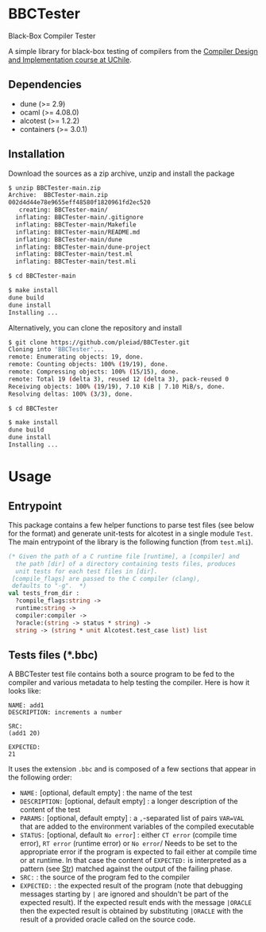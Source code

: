 # BBCTester
Black-Box Compiler Tester

A simple library for black-box testing of compilers from the [Compiler Design and Implementation course at UChile](https://users.dcc.uchile.cl/~etanter/CC5116/).

## Dependencies
- dune (>= 2.9)
- ocaml (>= 4.08.0)
- alcotest (>= 1.2.2)
- containers (>= 3.0.1)

## Installation


Download the sources as a zip archive, unzip and install the package
```bash
$ unzip BBCTester-main.zip
Archive:  BBCTester-main.zip
002d4d44e78e9655eff48580f1820961fd2ec520
   creating: BBCTester-main/
  inflating: BBCTester-main/.gitignore  
  inflating: BBCTester-main/Makefile  
  inflating: BBCTester-main/README.md  
  inflating: BBCTester-main/dune     
  inflating: BBCTester-main/dune-project  
  inflating: BBCTester-main/test.ml  
  inflating: BBCTester-main/test.mli

$ cd BBCTester-main

$ make install
dune build
dune install         
Installing ...
```

Alternatively, you can clone the repository and install
```bash
$ git clone https://github.com/pleiad/BBCTester.git
Cloning into 'BBCTester'...
remote: Enumerating objects: 19, done.
remote: Counting objects: 100% (19/19), done.
remote: Compressing objects: 100% (15/15), done.
remote: Total 19 (delta 3), reused 12 (delta 3), pack-reused 0
Receiving objects: 100% (19/19), 7.10 KiB | 7.10 MiB/s, done.
Resolving deltas: 100% (3/3), done.

$ cd BBCTester

$ make install
dune build
dune install         
Installing ...

```


# Usage

## Entrypoint

This package contains a few helper functions to parse test files (see below for the format) and generate unit-tests for alcotest in a single module `Test`. The main entrypoint of the library is the following function (from `test.mli`). 

```ocaml
(* Given the path of a C runtime file [runtime], a [compiler] and
  the path [dir] of a directory containing tests files, produces
  unit tests for each test files in [dir].
 [compile_flags] are passed to the C compiler (clang),
 defaults to "-g".  *)
val tests_from_dir :
  ?compile_flags:string ->
  runtime:string ->
  compiler:compiler ->
  ?oracle:(string -> status * string) ->
  string -> (string * unit Alcotest.test_case list) list
```


## Tests files (*.bbc)

A BBCTester test file contains both a source program to be fed to the compiler and various metadata to help testing the compiler.
Here is how it looks like:
```
NAME: add1
DESCRIPTION: increments a number

SRC:
(add1 20)

EXPECTED:
21
```


It uses the extension `.bbc` and is composed of a few sections that appear in the following order:
- `NAME:` [optional, default empty] : the name of the test
- `DESCRIPTION:` [optional, default empty] : a longer description of the content of the test
- `PARAMS:` [optional, default empty] : a `,`-separated list of pairs `VAR=VAL` that are added to the environment variables of the compiled executable
- `STATUS:` [optional, default `No error`] : either `CT error` (compile time error), `RT error` (runtime error) or `No error`/ Needs to be set to the appropriate error if the program is expected to fail either at compile time or at runtime. In that case the content of `EXPECTED:` is interpreted as a pattern (see [Str](https://caml.inria.fr/pub/docs/manual-ocaml/libref/Str.html)) matched against the output of the failing phase.
- `SRC:` : the source of the program fed to the compiler
- `EXPECTED:` : the expected result of the program (note that debugging messages starting by `|` are ignored and shouldn't be part of the expected result). If the expected result ends with the message `|ORACLE` then the expected result is obtained by substituting `|ORACLE` with the result of a provided oracle called on the source code.
